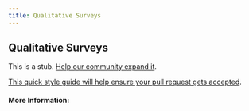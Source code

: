 ```yaml
---
title: Qualitative Surveys
---
```


## Qualitative Surveys

This is a stub. [Help our community expand it](https://github.com/freecodecamp/guides/tree/master/src/pages/articles/user-experience-design/qualitative-surveys/index.md).

[This quick style guide will help ensure your pull request gets accepted](https://github.com/freeCodeCamp/guides/blob/master/README.md).

<!-- The article goes here, in GitHub-flavored Markdown. Feel free to add YouTube videos, images, and CodePen/JSBin embeds  -->

#### More Information:
<!-- Please add any articles you think might be helpful to read before writing the article -->


